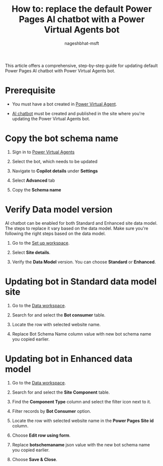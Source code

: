 ﻿---
title: "How to: replace the default Power Pages AI chatbot with a Power Virtual Agents bot"
description: Learn how to replace the default Power Pages AI chatbot with a Power Virtual Agents bot.
ms.topic: how-to
ms.date: 11/30/2023
author: nageshbhat-msft
ms.author: nabha
ms.reviewer: kkendrick
contributors:
  - ProfessorKendrick
  - nageshbhat-msft
ms.custom: bap-template
---

This article offers a comprehensive, step-by-step guide for updating default Power Pages AI chatbot with Power Virtual Agents bot.

# Prerequisite

-  You must have a bot created in [Power Virtual Agent](https://learn.microsoft.com/en-in/power-virtual-agents/nlu-gpt-quickstart#create-a-boosted-bot).

-  [AI chatbot](https://learn.microsoft.com/en-us/power-pages/getting-started/enable-chatbot#add-a-chatbot) must be created and published in the site where you're updating the Power Virtual Agents bot.

# Copy the bot schema name

1. Sign in to [Power Virtual Agents](https://web.powerva.microsoft.com/)

1. Select the bot, which needs to be updated

1. Navigate to **Copilot details** under **Settings**

1. Select **Advanced** tab

1. Copy the **Schema name**

# Verify Data model version

AI chatbot can be enabled for both Standard and Enhanced site data model. The steps to replace it vary based on the data model. Make sure you're following the right steps based on the data model.

1. Go to the [Set up workspace](../configure/setup-workspace.md).

1. Select **Site details**.

1. Verify the **Data Model** version. You can choose **Standard** or **Enhanced**.

# Updating bot in Standard data model site

1. Go to the [Data workspace](use-data-workspace.md).

1. Search for and select the **Bot consumer** table.

1. Locate the row with selected website name.

1. Replace Bot Schema Name column value with new bot schema name you copied earlier.

# Updating bot in Enhanced data model

1. Go to the [Data workspace](use-data-workspace.md).

1. Search for and select the **Site Component** table.

1. Find the **Component Type** column and select the filter icon next to it.

1. Filter records by **Bot Consumer** option.

1. Locate the row with selected website name in the **Power Pages Site id** column.

1. Choose **Edit row using form**.

1. Replace **botschemaname** json value with the new bot schema name you copied earlier.

1. Choose **Save & Close**.
